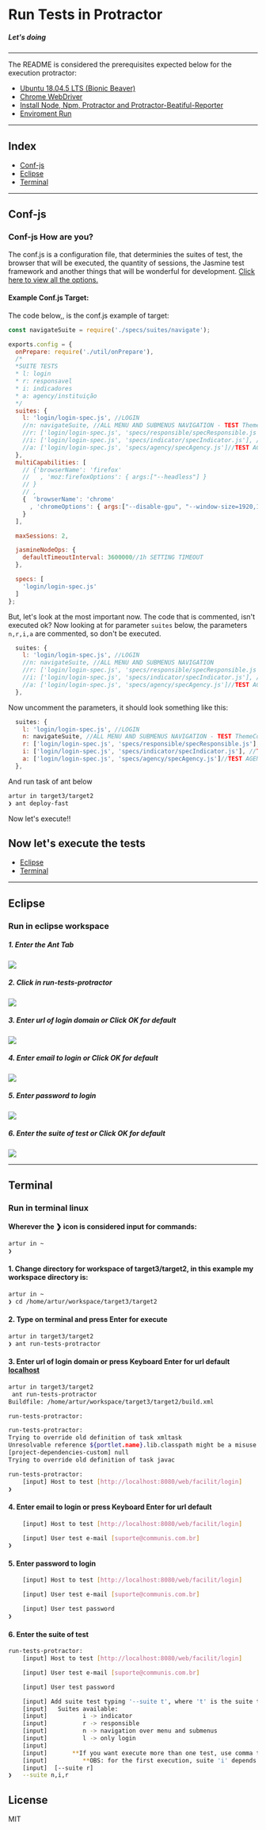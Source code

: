# Run Tests in Protractor
##### Let's doing
---
The README is considered the prerequisites expected below for the execution protractor:
  - [Ubuntu 18.04.5 LTS (Bionic Beaver)](https://releases.ubuntu.com/18.04)
  - [Chrome WebDriver](https://dl.google.com/linux/direct/google-chrome-stable_current_amd64.deb)
  - [Install Node, Npm, Protractor and Protractor-Beatiful-Reporter](https://github.com/facilit/target3/wiki/Tutorial-Instala%C3%A7%C3%A3o)
  - [Enviroment Run ](https://github.com/facilit/target3/wiki/Enviroment-Util)
---

## Index 
* [Conf-js](#conf-js)
* [Eclipse](#eclipse)
* [Terminal](#terminal)

---

## Conf-js
### Conf-js How are you?
 The conf.js is a configuration file, that determinies the suites of test, the browser that will be executed, the quantity of sessions, the Jasmine test framework and another things that will be wonderful for development. [Click here to view all the options.](https://github.com/angular/protractor/blob/5.4.1/lib/config.ts)
 #### Example Conf.js Target:
 The code below,, is the conf.js example of target:
```js
const navigateSuite = require('./specs/suites/navigate');

exports.config = {
  onPrepare: require('./util/onPrepare'),
  /*
  *SUITE TESTS
  * l: login
  * r: responsavel
  * i: indicadores
  * a: agency/instituição
  */
  suites: {
    l: 'login/login-spec.js', //LOGIN
    //n: navigateSuite, //ALL MENU AND SUBMENUS NAVIGATION - TEST ThemeConfigImpl.java
    //r: ['login/login-spec.js', 'specs/responsible/specResponsible.js']//TEST RESPONSIBLE
    //i: ['login/login-spec.js', 'specs/indicator/specIndicator.js'], //TEST INDICATORS
    //a: ['login/login-spec.js', 'specs/agency/specAgency.js']//TEST AGENCY (TODO: verificar se esta funcionando)
  },
  multiCapabilities: [
    // {'browserName': 'firefox'
    //   , 'moz:firefoxOptions': { args:["--headless"] }  
    // }
    // ,
    {  'browserName': 'chrome'
      , 'chromeOptions': { args:["--disable-gpu", "--window-size=1920,1080"] }  
    }
  ],

  maxSessions: 2,

  jasmineNodeOps: {
    defaultTimeoutInterval: 3600000//1h SETTING TIMEOUT
  },

  specs: [
    'login/login-spec.js'
  ]
};
```
But, let's look at the most important now. The code that is commented, isn't executed ok?
Now looking at for parameter ```suites``` below, the parameters ```n,r,i,a``` are commented, so don't be executed.

```js
  suites: {
    l: 'login/login-spec.js', //LOGIN
    //n: navigateSuite, //ALL MENU AND SUBMENUS NAVIGATION
    //r: ['login/login-spec.js', 'specs/responsible/specResponsible.js']//TEST RESPONSIBLE
    //i: ['login/login-spec.js', 'specs/indicator/specIndicator.js'], //TEST INDICATORS
    //a: ['login/login-spec.js', 'specs/agency/specAgency.js']//TEST AGENCY 
  },
```

Now uncomment the parameters, it should look something like this:
```js
  suites: {
    l: 'login/login-spec.js', //LOGIN
    n: navigateSuite, //ALL MENU AND SUBMENUS NAVIGATION - TEST ThemeConfigImpl.java
    r: ['login/login-spec.js', 'specs/responsible/specResponsible.js'],//TEST RESPONSIBLE
    i: ['login/login-spec.js', 'specs/indicator/specIndicator.js'], //TEST INDICATORS
    a: ['login/login-spec.js', 'specs/agency/specAgency.js']//TEST AGENCY (TODO: verificar se esta funcionando)
  },
```
And run task of ant below
```sh
artur in target3/target2
❯ ant deploy-fast
```
Now let's execute!!

## Now let's execute the tests
* [Eclipse](#eclipse)
* [Terminal](#terminal)
---

## Eclipse
### Run in eclipse workspace
#####   1. Enter the Ant Tab
![](https://i.imgur.com/3VOawWy.png)

#####   2. Click in run-tests-protractor
![](https://i.imgur.com/dAJTmNF.png)

#####  3. Enter url of login domain or Click OK for default 
![](https://i.imgur.com/kx6whY8.png)

#####  4. Enter email to login or Click OK for default
![](https://i.imgur.com/JKq77ih.png)

#####  5. Enter password to login
![](https://i.imgur.com/tR8P0OU.png)

#####  6. Enter the suite of test or  Click OK for default
![](https://i.imgur.com/BpUYYla.png)

---

## Terminal
### Run in terminal linux
#### Wherever the ❯ icon is considered input for commands:
```sh
artur in ~
❯ 
```
####   1. Change directory for workspace of target3/target2, in this example my workspace directory is:
```sh
artur in ~
❯ cd /home/artur/workspace/target3/target2
```
####   2. Type on terminal and press Enter for execute
```sh
artur in target3/target2
❯ ant run-tests-protractor
```

####  3. Enter url of login domain or press Keyboard Enter for url default [localhost](http://localhost:8080/web/facilit/login)
```sh
artur in target3/target2
 ant run-tests-protractor
Buildfile: /home/artur/workspace/target3/target2/build.xml

run-tests-protractor:

run-tests-protractor:
Trying to override old definition of task xmltask
Unresolvable reference ${portlet.name}.lib.classpath might be a misuse of property expansion syntax.
[project-dependencies-custom] null
Trying to override old definition of task javac

run-tests-protractor:
    [input] Host to test [http://localhost:8080/web/facilit/login]
❯
```

####  4. Enter email to login or press Keyboard Enter for url default
```sh
    [input] Host to test [http://localhost:8080/web/facilit/login]

    [input] User test e-mail [suporte@communis.com.br]
❯  
```

####  5. Enter password to login
```sh
    [input] Host to test [http://localhost:8080/web/facilit/login]

    [input] User test e-mail [suporte@communis.com.br]

    [input] User test password
❯  
```
####  6. Enter the suite of test
```sh
run-tests-protractor:
    [input] Host to test [http://localhost:8080/web/facilit/login]

    [input] User test e-mail [suporte@communis.com.br]

    [input] User test password

    [input] Add suite test typing '--suite t', where 't' is the suite test name. 
    [input]   Suites available: 
    [input]          i -> indicator 
    [input]          r -> responsible 
    [input]          n -> navigation over menu and submenus 
    [input]          l -> only login 
    [input]  
    [input]       **If you want execute more than one test, use comma to separete them, like 'n,i' 
    [input]          **OBS: for the first execution, suite 'i' depends on suite 'r'. So to test indicator at first time, use '--suite r,i'.
    [input]  [--suite r]
❯   --suite n,i,r
```

License
----
MIT
